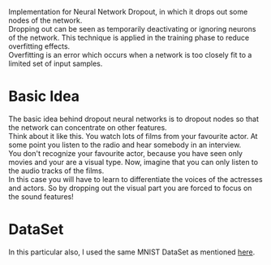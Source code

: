 Implementation for Neural Network Dropout, in which it drops out some nodes of the network. \
Dropping out can be seen as temporarily deactivating or ignoring neurons of the network. This technique is applied in the training phase to reduce overfitting effects. \
Overfitting is an error which occurs when a network is too closely fit to a limited set of input samples.

# Basic Idea
The basic idea behind dropout neural networks is to dropout nodes so that the network can concentrate on other features. \
Think about it like this. You watch lots of films from your favourite actor. At some point you listen to the radio and hear somebody in an interview. \
You don't recognize your favourite actor, because you have seen only movies and your are a visual type. Now, imagine that you can only listen to the audio tracks of the films. \
In this case you will have to learn to differentiate the voices of the actresses and actors. So by dropping out the visual part you are forced to focus on the sound features!

# DataSet
In this particular also, I used the same MNIST DataSet as mentioned [here](https://github.com/deepakjangid123/Python-codes/tree/master/neural_networks).